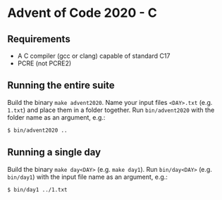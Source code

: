 # Advent of Code 2020 - C

## Requirements

- A C compiler (gcc or clang) capable of standard C17
- PCRE (not PCRE2)

## Running the entire suite

Build the binary `make advent2020`. Name your input files `<DAY>.txt` (e.g. `1.txt`) and place them in a folder together. Run `bin/advent2020` with the folder name as an argument, e.g.:

```sh
$ bin/advent2020 ..
```

## Running a single day

Build the binary `make day<DAY>` (e.g. `make day1`). Run `bin/day<DAY>` (e.g. `bin/day1`) with the input file name as an argument, e.g.:

```sh
$ bin/day1 ../1.txt
```
